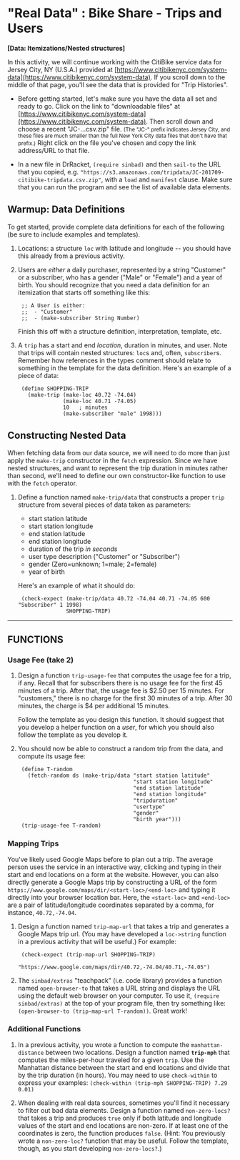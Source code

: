 # "Real Data" : Bike Share - Trips and Users
**[Data: Itemizations/Nested structures]**

In this activity, we will continue working with the CitiBike service data for Jersey City, NY (U.S.A.) provided at [https://www.citibikenyc.com/system-data](https://www.citibikenyc.com/system-data). If you scroll down to the middle of that page, you'll see the data that is provided for "Trip Histories".

* Before getting started, let's make sure you have the data all set and ready to go. Click on the link to "downloadable files" at [https://www.citibikenyc.com/system-data](https://www.citibikenyc.com/system-data). Then scroll down and choose a recent "JC-...csv.zip" file. <small>(The "JC-" prefix indicates Jersey City, and these files are much smaller than the full New York City data files that don't have that prefix.)</small> Right click on the file you've chosen and copy the link address/URL to that file. 

* In a new file in DrRacket, `(require sinbad)` and then `sail-to` the URL that you copied, e.g. `"https://s3.amazonaws.com/tripdata/JC-201709-citibike-tripdata.csv.zip"`, with a `load` and `manifest` clause. Make sure that you can run the program and see the list of available data elements.

## Warmup: Data Definitions

To get started, provide complete data definitions for each of the following (be sure to include examples and templates).

1. Locations: a structure `loc` with latitude and longitude -- you should have this already from a previous activity.
2. Users are *either* a daily purchaser, represented by a string "Customer" or a subscriber, who has a gender ("Male" or "Female") and a year of birth. You should recognize that you need a data definition for an itemization that starts off something like this:

        ;; A User is either:
        ;;  - "Customer"  
        ;;  - (make-subscriber String Number)

   Finish this off with a structure definition, interpretation, template, etc.
   
3. A `trip` has a start and end *location*, duration in minutes, and user. Note that trips will contain nested structures: `loc`s and, often, `subscriber`s. Remember how references in the types comment should relate to something in the template for the data definition. Here's an example of a piece of data:

        (define SHOPPING-TRIP
          (make-trip (make-loc 40.72 -74.04)
                     (make-loc 40.71 -74.05)
                     10   ; minutes
                     (make-subscriber "male" 1998)))
                     
                     
## Constructing Nested Data

When fetching data from our data source, we will need to do more than just apply the `make-trip` constructor in the `fetch` expression. Since we have nested structures, and want to represent the trip duration in minutes rather than second, we'll need to define our own constructor-like function to  use  with the `fetch` operator. 

1. Define a function named `make-trip/data` that constructs a proper `trip` structure from several pieces of data taken as parameters:

   - start station latitude
   - start station longitude
   - end station latitude
   - end station longitude
   - duration of the trip *in seconds*
   - user type description ("Customer" or "Subscriber")
   - gender (Zero=unknown; 1=male; 2=female)
   - year of birth

   Here's an example of what it should do:

        (check-expect (make-trip/data 40.72 -74.04 40.71 -74.05 600 "Subscriber" 1 1998)
                      SHOPPING-TRIP)

-----

## FUNCTIONS

### Usage Fee (take 2)

1. Design a function `trip-usage-fee` that computes the usage fee for a trip, if any. Recall that for subscribers there is no usage fee for the first 45 minutes of a trip. After that, the usage fee is $2.50 per 15 minutes. For "customers," there is no charge for the first 30 minutes of a trip. After 30 minutes, the charge is $4 per additional 15 minutes.

   Follow the template as you design this function. It should suggest that you develop a helper function on a *user*, for which you should also follow the template as you develop it.

2. You should now be able to construct a random trip from the data, and compute its usage fee:

        (define T-random
          (fetch-random ds (make-trip/data "start station latitude"
                                           "start station longitude"
                                           "end station latitude"
                                           "end station longitude"
                                           "tripduration"
                                           "usertype"
                                           "gender"
                                           "birth year")))
        (trip-usage-fee T-random)


### Mapping Trips

You've likely used Google Maps before to plan out a trip. The average person uses the service in an interactive way, clicking and typing in their start and end locations on a form at the website. However, you can also directly generate a Google Maps trip by constructing a URL of the form `https://www.google.com/maps/dir/<start-loc>/<end-loc>` and typing it directly into your browser location bar. Here, the `<start-loc>` and `<end-loc>` are a pair of latitude/longitude coordinates separated by a comma, for instance, `40.72,-74.04`.

1. Design a function named `trip-map-url` that takes a trip and generates a Google Maps trip url. (You may have developed a `loc->string` function in a previous activity that will be useful.) For example:

        (check-expect (trip-map-url SHOPPING-TRIP)
                       "https://www.google.com/maps/dir/40.72,-74.04/40.71,-74.05")

2. The `sinbad/extras` "teachpack" (i.e. code library) provides a function named `open-browser-to` that takes a URL string and displays the URL using the default web browser on your computer. To use it, `(require sinbad/extras)` at the top of your program file, then try something like: `(open-browser-to (trip-map-url T-random))`. Great work!


### Additional Functions

1. In a previous activity, you wrote a function to compute the `manhattan-distance` between two locations. Design a function named **`trip-mph`** that computes the miles-per-hour traveled for a given `trip`. Use the Manhattan distance between the start and end locations and divide that by the trip duration (in hours). You may need to use `check-within` to express your examples: `(check-within (trip-mph SHOPPING-TRIP) 7.29 0.01)`

2. When dealing with real data sources, sometimes you'll find it necessary to filter out bad data elements. Design a function named `non-zero-locs?` that takes a trip and  produces `true` only if both latitude and longitude values of the start and end locations are non-zero. If at least one of the coordinates is zero, the function produces `false`. (Hint: You previously wrote a `non-zero-loc?` function that may be useful. Follow the template, though, as you start developing `non-zero-locs?`.)

